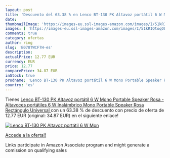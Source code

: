 ```yaml
---
layout: post
title: 'Descuento del 63.38 % en Lenco BT-130 PK Altavoz portátil 6 W Mon'
date: 
thumbnailImage: 'https://images-eu.ssl-images-amazon.com/images/I/51kRIQtoqOL._SL200_.jpg'
images: [ 'https://images-eu.ssl-images-amazon.com/images/I/51kRIQtoqOL._SL200_.jpg' ]
comments: true
category: ofertas
author: ring
slug: 'B078TWCF7H-es'
description:
actualPrice: 12.77 EUR
currency: EUR
price: 12.77
comparePrice: 34.87 EUR
inStock: true
prodname: 'Lenco BT-130 PK Altavoz portátil 6 W Mono Portable Speaker Rosa - Altavoces portátiles  6 W  Inalámbrico  Mono Portable Speaker  Rosa  Rectángulo  Universal '
country: 'es'
---
```


Tienes [Lenco BT-130 PK Altavoz portátil 6 W Mono Portable Speaker Rosa - Altavoces portátiles  6 W  Inalámbrico  Mono Portable Speaker  Rosa  Rectángulo  Universal ](https://www.amazon.es/dp/B078TWCF7H/?tag=tolees-21) con un 63.38 % de descuento con precio de oferta de 12.77 EUR (original: 34.87 EUR) en el siguiente enlace!

[![Lenco BT-130 PK Altavoz portátil 6 W Mon](https://images-eu.ssl-images-amazon.com/images/I/51kRIQtoqOL._SL200_.jpg)](https://www.amazon.es/dp/B078TWCF7H/?tag=tolees-21)

[Accede a la oferta!!](https://www.amazon.es/dp/B078TWCF7H/?tag=tolees-21)

Links participate in Amazon Associate program and might generate a comission on qualifying sales


